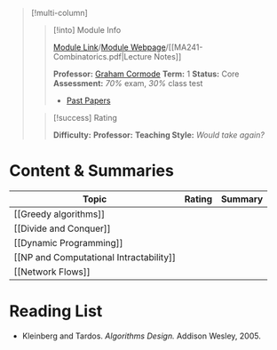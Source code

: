 
> [!multi-column]
> 
>> [!into] Module Info
>> 
>> [Module Link](https://courses.warwick.ac.uk/modules/2024/MA241-10)/[Module Webpage](https://warwick.ac.uk/fac/sci/maths/currentstudents/ughandbook/year2/ma241)/[[MA241-Combinatorics.pdf|Lecture Notes]]
>> 
>> **Professor:** 
[Graham Cormode](https://peoplesearch.warwick.ac.uk/profile/1271140)
>> **Term:** 1
>> **Status:** Core
>> **Assessment:** *70%* exam, *30%* class test
>> -  [Past Papers](https://warwick.ac.uk/exampapers?q=CS260)
>> 
>
>> [!success] Rating
>> 
>> **Difficulty:** 
>> **Professor:** 
>> **Teaching Style:**
>> *Would take again?* 
# Content & Summaries
| Topic                                   | Rating | Summary |
| --------------------------------------- | ------ | ------- |
| [[Greedy algorithms]]                   |        |         |
| [[Divide and Conquer]]                  |        |         |
| [[Dynamic Programming]]                 |        |         |
| [[NP and Computational Intractability]] |        |         |
| [[Network Flows]]                       |        |         |
# Reading List
- Kleinberg and Tardos. *Algorithms Design.* Addison Wesley, 2005.